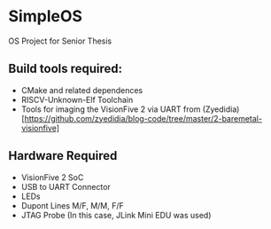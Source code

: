 # SimpleOS
OS Project for Senior Thesis

## Build tools required:
- CMake and related dependences
- RISCV-Unknown-Elf Toolchain
- Tools for imaging the VisionFive 2 via UART from (Zyedidia)[https://github.com/zyedidia/blog-code/tree/master/2-baremetal-visionfive]
## Hardware Required
- VisionFive 2 SoC
- USB to UART Connector
- LEDs
- Dupont Lines M/F, M/M, F/F
- JTAG Probe (In this case, JLink Mini EDU was used)
